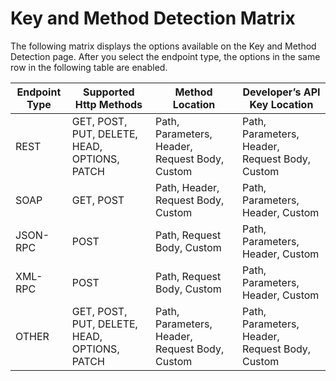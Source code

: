﻿---
sidebar_position: 5
---

# Key and Method Detection Matrix

<head>
  <meta name="guidename" content="API Management"/>
  <meta name="context" content="GUID-0c3f2114-1cab-43f4-9eb2-5dc35c359b5a"/>
</head>

The following matrix displays the options available on the Key and Method Detection page. After you select the endpoint type, the options in the same row in the following table are enabled. 

|**Endpoint Type** |**Supported Http Methods** |**Method Location** |**Developer’s API Key Location** |
| ---------- | ------- | ----- | -------- |
|REST |GET, POST, PUT, DELETE, HEAD, OPTIONS, PATCH |Path, Parameters, Header, Request Body, Custom |Path, Parameters, Header, Request Body, Custom |
|SOAP |GET, POST |Path, Header, Request Body, Custom |Path, Parameters, Header, Custom |
|JSON-RPC |POST |Path, Request Body, Custom |Path, Parameters, Header, Custom |
|XML-RPC |POST |Path, Request Body, Custom |Path, Parameters, Header, Custom |
|OTHER |GET, POST, PUT, DELETE, HEAD, OPTIONS, PATCH |Path, Parameters, Header, Request Body, Custom |Path, Parameters, Header, Request Body, Custom |

